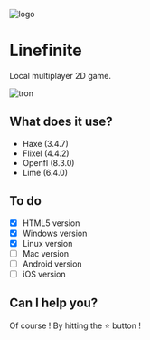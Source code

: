 ![logo](./img/logo.png)

# Linefinite
Local multiplayer 2D game.

![tron](./img/tron.gif)

## What does it use?
  - Haxe (3.4.7)
  - Flixel (4.4.2)
  - Openfl (8.3.0)
  - Lime (6.4.0)
  
## To do
- [X] HTML5 version
- [X] Windows version
- [X] Linux version
- [ ] Mac version
- [ ] Android version
- [ ] iOS version
  
## Can I help you?
Of course ! By hitting the :star: button !
